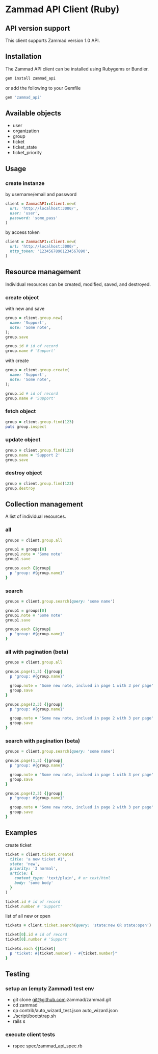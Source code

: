 # Zammad API Client (Ruby)

## API version support
This client supports Zammad version 1.0 API.

## Installation

The Zammad API client can be installed using Rubygems or Bundler.

```ruby
gem install zammad_api
```

or add the following to your Gemfile

```ruby
gem 'zammad_api'
```

## Available objects

* user
* organization
* group
* ticket
* ticket_state
* ticket_priority

## Usage

### create instanze

by username/email and password

```ruby
client = ZammadAPI::Client.new(
  url: 'http://localhost:3000/',
  user: 'user',
  password: 'some_pass'
)
```

by access token

```ruby
client = ZammadAPI::Client.new(
  url: 'http://localhost:3000/',
  http_token: '12345678901234567890',
)
```

## Resource management

Individual resources can be created, modified, saved, and destroyed.

### create object

with new and save
```ruby
group = client.group.new(
  name: 'Support',
  note: 'Some note',
);
group.save

group.id # id of record
group.name # 'Support'
```

with create
```ruby
group = client.group.create(
  name: 'Support',
  note: 'Some note',
);

group.id # id of record
group.name # 'Support'
```

### fetch object

```ruby
group = client.group.find(123)
puts group.inspect
```
### update object

```ruby
group = client.group.find(123)
group.name = 'Support 2'
group.save
```

### destroy object

```ruby
group = client.group.find(123)
group.destroy
```

## Collection management

A list of individual resources.

### all

```ruby
groups = client.group.all

group1 = groups[0]
group1.note = 'Some note'
group1.save

groups.each {|group|
  p "group: #{group.name}"
}
```

### search
```ruby
groups = client.group.search(query: 'some name')

group1 = groups[0]
group1.note = 'Some note'
group1.save

groups.each {|group|
  p "group: #{group.name}"
}
```

### all with pagination (beta)

```ruby
groups = client.group.all

groups.page(1,3) {|group|
  p "group: #{group.name}"

  group.note = 'Some new note, inclued in page 1 with 3 per page'
  group.save
}

groups.page(2,3) {|group|
  p "group: #{group.name}"

  group.note = 'Some new note, inclued in page 2 with 3 per page'
  group.save
}
```

### search with pagination (beta)
```ruby
groups = client.group.search(query: 'some name')

groups.page(1,3) {|group|
  p "group: #{group.name}"

  group.note = 'Some new note, inclued in page 1 with 3 per page'
  group.save
}

groups.page(2,3) {|group|
  p "group: #{group.name}"

  group.note = 'Some new note, inclued in page 2 with 3 per page'
  group.save
}
```

## Examples

create ticket
```ruby
ticket = client.ticket.create(
  title: 'a new ticket #1',
  state: 'new',
  priority: '3 normal',
  article: {
    content_type: 'text/plain', # or text/html
    body: 'some body'
  }
)

ticket.id # id of record
ticket.number # 'Support'
```

list of all new or open
```ruby
tickets = client.ticket.search(query: 'state:new OR state:open')

ticket[0].id # id of record
ticket[0].number # 'Support'

tickets.each {|ticket|
  p "ticket: #{ticket.number} - #{ticket.number}"
}
```

## Testing

### setup an (empty Zammad) test env

* git clone git@github.com:zammad/zammad.git
* cd zammad
* cp contrib/auto_wizard_test.json auto_wizard.json
* ./script/bootstrap.sh
* rails s

### execute client tests

* rspec spec/zammad_api_spec.rb
